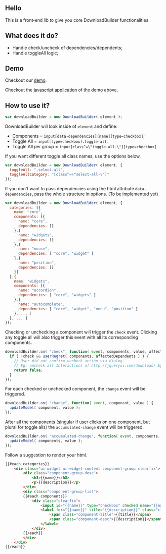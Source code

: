 ## Hello

This is a front-end lib to give you core DownloadBuilder functionalities.

## What does it do?
- Handle check/uncheck of dependencies/dependents;
- Handle toggleAll logic;

## Demo

Checkout our [demo](http://downloadbuilder.github.com/download-builder/demo/).

Checkout the [javascript application](https://github.com/DownloadBuilder/download-builder/blob/master/demo/app.js) of the demo above.

## How to use it?

```javascript
var downloadBuilder = new DownloadBuilder( element );
```

DownloadBuilder will look inside of `element` and define:
- Components = `input[data-dependencies][name][type=checkbox]`;
- Toggle All = `input[type=checkbox].toggle-all`;
- Toggle All per group = `input[class^=\"toggle-all-\"][type=checkbox]`

If you want different toggle all class names, use the options below.

```javascript
var downloadBuilder = new DownloadBuilder( element, {
  toggleAll: ".select-all",
  toggleAllCategory: "[class^=\"select-all-\"]"
});
```

If you don't want to pass dependencies using the html attribute `data-dependencies`, pass the whole structure in options. (To be implemented yet)

```javascript
var downloadBuilder = new DownloadBuilder( element, {
  categories: [{
    name: "core",
    components: [{
      name: "core",
      dependencies: []
    },{
      name: "widgets",
      dependencies: []
    },{
      name: "mouse",
      dependencies: [ "core", "widget" ]
    },{
      name: "position",
      dependencies: []
    }]
  },{
    name: "widgets",
    components: [{
      name: "accordion",
      dependencies: [ "core", "widgets" ]
    },{
      name: "autocomplete",
      dependencies: [ "core", "widget", "menu", "position" ]
    }, ... ]
  }, ... ]
});
```

Checking or unchecking a component will trigger the `check` event. Clicking any toggle all will also trigger this event with all its corresponding components.

```javascript
downloadBuilder.on( "check", function( event, components, value, affectedDependents ) {
  if ( !check && userRegret( components, affectedDependents ) ) {
    // User did not confirm uncheck action via dialog.
    // Eg: uncheck all Interactions of http://jqueryui.com/download/ by clicking its toggle all.
    return false;
  }
});
```

For each checked or unchecked component, the `change` event will be triggered.

```javascript
downloadBuilder.on( "change", function( event, component, value ) {
  updateModel( component, value );
});
```

After all the components (singular if user clicks on one component, but plural for toggle alls) the `accumulated-change` event will be triggered.

```javascript
downloadBuilder.on( "accumulated-change", function( event, components, value ) {
  updateModel( components, value );
});
```

Follow a suggestion to render your html.

```html
{{#each categories}}
	<div class="ui-widget ui-widget-content component-group clearfix">
		<div class="component-group-desc">
			<h3>{{name}}</h3>
			<p>{{description}}</p>
		</div>
		<div class="component-group-list">
		{{#each components}}
			<div class="clearfix">
				<input id="{{name}}" type="checkbox" checked name="{{name}}" class="ui-widget-content" data-dependencies="{{dependencies}}">
				<label for="{{name}}" title="{{description}}" class="clearfix">
					<span class="component-title">{{title}}</span>
					<span class="component-desc">{{description}}</span>
				</label>
			</div>
		{{/each}}
		</div>
	</div>
{{/each}}
```
